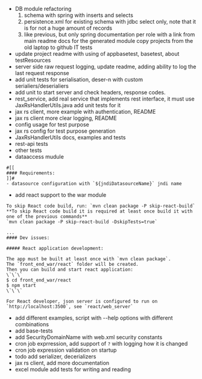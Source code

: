 - DB module refactoring
  1. schema with spring with inserts and selects
  2. persistence.xml for existing schema with jdbc select only, note that it is for not a huge amount of records 
  3. like previous, but only spring 
   documentation per role with a link from main readme
   docs for the generated module
   copy projects from the old laptop to github
   IT tests
- update project readme with using of appbasetest, basetest, about testResources
- server side raw request logging, update readme, adding ability to log the last request response
- add unit tests for serialisation, deser-n with custom serialiers/deserialiers
- add unit to start server and check headers, response codes.
- rest_service, add real service that implements rest interface, 
  it must use JaxRsHandlerUtils.java
  add unit tests for it
- jax rs client, more example with authentication, README
- jax rs client more clear logging, README
- config usage for test purpose
- jax rs config for test purpose generation
- JaxRsHandlerUtils docs, examples and tests
- rest-api tests
- other tests
- dataaccess mudule
```
#[[
#### Requirements: 
]]#
- datasource configuration with `${jndiDatasourceName}` jndi name
```
- add react support to the war module
```
To skip React code build, run: `mvn clean package -P skip-react-build`
**To skip React code build it is required at least once build it with one of the previous commands**
`mvn clean package -P skip-react-build -DskipTests=true`

...
#### Dev issues: 

##### React application development:

The app must be built at least once with `mvn clean package`. 
The `front_end_war/react` folder will be created.
Then you can build and start react application:
\`\`\`
$ cd front_end_war/react
$ npm start
\`\`\`

For React developer, json server is configured to run on `http://localhost:3500`, see `react/web_server`

```


- add different examples, script with --help options with different combinations
- add base-tests
- add SecurityDomainName with web.xml security constants
- cron job exprression, add support of `?` with logging how it is changed
- cron job expression validation on startup
- todo add serializer, decerializers
- jax rs client, add more documentation
- excel module add tests for writing and reading